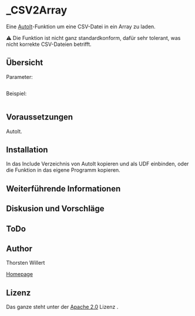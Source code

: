 # _CSV2Array

Eine [AutoIt](https://www.autoitscript.com/site/autoit/)-Funktion um eine CSV-Datei in ein Array zu laden.

:warning: Die Funktion ist nicht ganz standardkonform, dafür sehr tolerant, was nicht korrekte CSV-Dateien betrifft. 

## Übersicht

Parameter:
```autoit
```

Beispiel:
```autoit
```


## Voraussetzungen

AutoIt.


## Installation

In das Include Verzeichnis von AutoIt kopieren und als UDF einbinden, oder die Funktion in das eigene Programm kopieren.

## Weiterführende Informationen

## Diskusion und Vorschläge

## ToDo

## Author
Thorsten Willert

[Homepage](https://www.thorsten-willert.de/software/autoit/autoit-funktionen/_csv2array)

## Lizenz
Das ganze steht unter der [Apache 2.0](https://github.com/THWillert//__PlanMaker_SafePDF/blob/master/LICENSE) Lizenz
.
